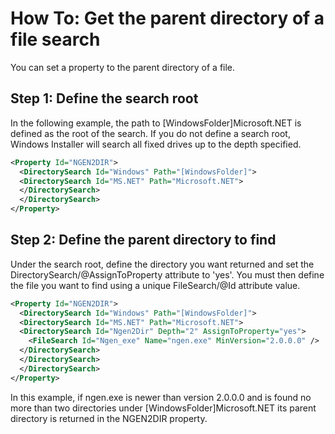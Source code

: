 # How To: Get the parent directory of a file search

You can set a property to the parent directory of a file.

## Step 1: Define the search root

In the following example, the path to \[WindowsFolder\]Microsoft.NET is defined as the root of the search. If you do not define a search root, Windows Installer will search all fixed drives up to the depth specified.

```xml
<Property Id="NGEN2DIR">
  <DirectorySearch Id="Windows" Path="[WindowsFolder]">
  <DirectorySearch Id="MS.NET" Path="Microsoft.NET">
  </DirectorySearch>
  </DirectorySearch>
</Property>
```

## Step 2: Define the parent directory to find

Under the search root, define the directory you want returned and set the DirectorySearch/@AssignToProperty attribute to 'yes'. You must then define the file you want to find using a unique FileSearch/@Id attribute value.

```xml
<Property Id="NGEN2DIR">
  <DirectorySearch Id="Windows" Path="[WindowsFolder]">
  <DirectorySearch Id="MS.NET" Path="Microsoft.NET"> 
  <DirectorySearch Id="Ngen2Dir" Depth="2" AssignToProperty="yes"> 
    <FileSearch Id="Ngen_exe" Name="ngen.exe" MinVersion="2.0.0.0" /> 
  </DirectorySearch>
  </DirectorySearch>
  </DirectorySearch>
</Property>
```

In this example, if ngen.exe is newer than version 2.0.0.0 and is found no more than two directories under \[WindowsFolder\]Microsoft.NET its parent directory is returned in the NGEN2DIR property.
